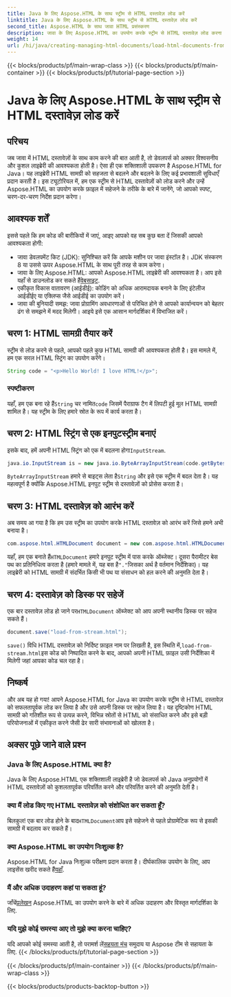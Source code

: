 ```yaml
---
title: Java के लिए Aspose.HTML के साथ स्ट्रीम से HTML दस्तावेज़ लोड करें
linktitle: Java के लिए Aspose.HTML के साथ स्ट्रीम से HTML दस्तावेज़ लोड करें
second_title: Aspose.HTML के साथ जावा HTML प्रसंस्करण
description: जावा के लिए Aspose.HTML का उपयोग करके स्ट्रीम से HTML दस्तावेज़ लोड करना सीखें। यह गाइड सहज HTML हेरफेर के लिए चरण-दर-चरण ट्यूटोरियल प्रदान करता है।
weight: 14
url: /hi/java/creating-managing-html-documents/load-html-documents-from-stream/
---
```


{{< blocks/products/pf/main-wrap-class >}}
{{< blocks/products/pf/main-container >}}
{{< blocks/products/pf/tutorial-page-section >}}

# Java के लिए Aspose.HTML के साथ स्ट्रीम से HTML दस्तावेज़ लोड करें

## परिचय
जब जावा में HTML दस्तावेज़ों के साथ काम करने की बात आती है, तो डेवलपर्स को अक्सर विश्वसनीय और कुशल लाइब्रेरी की आवश्यकता होती है। ऐसा ही एक शक्तिशाली उपकरण है Aspose.HTML for Java। यह लाइब्रेरी HTML सामग्री को सहजता से बदलने और बदलने के लिए कई प्रभावशाली सुविधाएँ प्रदान करती है। इस ट्यूटोरियल में, हम एक स्ट्रीम से HTML दस्तावेज़ों को लोड करने और उन्हें Aspose.HTML का उपयोग करके फ़ाइल में सहेजने के तरीके के बारे में जानेंगे, जो आपको स्पष्ट, चरण-दर-चरण निर्देश प्रदान करेगा।
## आवश्यक शर्तें
इससे पहले कि हम कोड की बारीकियों में जाएं, आइए आपको वह सब कुछ बता दें जिसकी आपको आवश्यकता होगी:
- जावा डेवलपमेंट किट (JDK): सुनिश्चित करें कि आपके मशीन पर जावा इंस्टॉल है। JDK संस्करण 8 या उससे ऊपर Aspose.HTML के साथ पूरी तरह से काम करेगा।
-  जावा के लिए Aspose.HTML: आपको Aspose.HTML लाइब्रेरी की आवश्यकता है। आप इसे यहाँ से डाउनलोड कर सकते हैं[वेबसाइट](https://releases.aspose.com/html/java/).
- एकीकृत विकास वातावरण (आईडीई): कोडिंग को अधिक आरामदायक बनाने के लिए इंटेलीज आईडीईए या एक्लिप्स जैसे आईडीई का उपयोग करें। 
- जावा की बुनियादी समझ: जावा प्रोग्रामिंग अवधारणाओं से परिचित होने से आपको कार्यान्वयन को बेहतर ढंग से समझने में मदद मिलेगी।
आइये इसे एक आसान मार्गदर्शिका में विभाजित करें।
## चरण 1: HTML सामग्री तैयार करें
स्ट्रीम से लोड करने से पहले, आपको पहले कुछ HTML सामग्री की आवश्यकता होती है। इस मामले में, हम एक सरल HTML स्ट्रिंग का उपयोग करेंगे।
```java
String code = "<p>Hello World! I love HTML!</p>";
```
### स्पष्टीकरण
 यहाँ, हम एक बना रहे हैं`String` चर नामित`code` जिसमें पैराग्राफ टैग में लिपटी हुई मूल HTML सामग्री शामिल है। यह स्ट्रीम के लिए हमारे स्रोत के रूप में कार्य करता है।
## चरण 2: HTML स्ट्रिंग से एक इनपुटस्ट्रीम बनाएं
 इसके बाद, हमें अपनी HTML स्ट्रिंग को एक में बदलना होगा`InputStream`.
```java
java.io.InputStream is = new java.io.ByteArrayInputStream(code.getBytes());
```

`ByteArrayInputStream` हमारे से बाइट्स लेता है`String` और इसे एक स्ट्रीम में बदल देता है। यह महत्वपूर्ण है क्योंकि Aspose.HTML इनपुट स्ट्रीम से दस्तावेज़ों को प्रोसेस करता है।
## चरण 3: HTML दस्तावेज़ को आरंभ करें
अब समय आ गया है कि हम उस स्ट्रीम का उपयोग करके HTML दस्तावेज़ को आरंभ करें जिसे हमने अभी बनाया है।
```java
com.aspose.html.HTMLDocument document = new com.aspose.html.HTMLDocument(is, ".");
```

 यहाँ, हम एक बनाते हैं`HTMLDocument` हमारे इनपुट स्ट्रीम में पास करके ऑब्जेक्ट। दूसरा पैरामीटर बेस पथ का प्रतिनिधित्व करता है (हमारे मामले में, यह बस है`"."`जिसका अर्थ है वर्तमान निर्देशिका)। यह लाइब्रेरी को HTML सामग्री में संदर्भित किसी भी पथ या संसाधन को हल करने की अनुमति देता है।
## चरण 4: दस्तावेज़ को डिस्क पर सहेजें
 एक बार दस्तावेज़ लोड हो जाने पर`HTMLDocument` ऑब्जेक्ट को आप अपनी स्थानीय डिस्क पर सहेज सकते हैं।
```java
document.save("load-from-stream.html");
```

`save()` विधि HTML दस्तावेज़ को निर्दिष्ट फ़ाइल नाम पर लिखती है, इस स्थिति में,`load-from-stream.html`इस कोड को निष्पादित करने के बाद, आपको अपनी HTML फ़ाइल उसी निर्देशिका में मिलेगी जहां आपका कोड चल रहा है।
## निष्कर्ष
और अब यह हो गया! आपने Aspose.HTML for Java का उपयोग करके स्ट्रीम से HTML दस्तावेज़ को सफलतापूर्वक लोड कर लिया है और उसे अपनी डिस्क पर सहेज लिया है। यह दृष्टिकोण HTML सामग्री को गतिशील रूप से उत्पन्न करने, विभिन्न स्रोतों से HTML को संसाधित करने और इसे बड़ी परियोजनाओं में एकीकृत करने जैसी ढेर सारी संभावनाओं को खोलता है।

## अक्सर पूछे जाने वाले प्रश्न
### Java के लिए Aspose.HTML क्या है?
Java के लिए Aspose.HTML एक शक्तिशाली लाइब्रेरी है जो डेवलपर्स को Java अनुप्रयोगों में HTML दस्तावेज़ों को कुशलतापूर्वक परिवर्तित करने और परिवर्तित करने की अनुमति देती है।
### क्या मैं लोड किए गए HTML दस्तावेज़ को संशोधित कर सकता हूँ?
 बिलकुल! एक बार लोड होने के बाद`HTMLDocument`आप इसे सहेजने से पहले प्रोग्रामेटिक रूप से इसकी सामग्री में बदलाव कर सकते हैं।
### क्या Aspose.HTML का उपयोग निःशुल्क है?
 Aspose.HTML for Java निःशुल्क परीक्षण प्रदान करता है। दीर्घकालिक उपयोग के लिए, आप लाइसेंस खरीद सकते हैं[यहाँ](https://purchase.aspose.com/buy).
### मैं और अधिक उदाहरण कहां पा सकता हूं?
 जाँचें[प्रलेखन](https://reference.aspose.com/html/java/) Aspose.HTML का उपयोग करने के बारे में अधिक उदाहरण और विस्तृत मार्गदर्शिका के लिए.
### यदि मुझे कोई समस्या आए तो मुझे क्या करना चाहिए?
 यदि आपको कोई समस्या आती है, तो परामर्श लें[सहयता मंच](https://forum.aspose.com/c/html/29) समुदाय या Aspose टीम से सहायता के लिए.
{{< /blocks/products/pf/tutorial-page-section >}}

{{< /blocks/products/pf/main-container >}}
{{< /blocks/products/pf/main-wrap-class >}}

{{< blocks/products/products-backtop-button >}}
